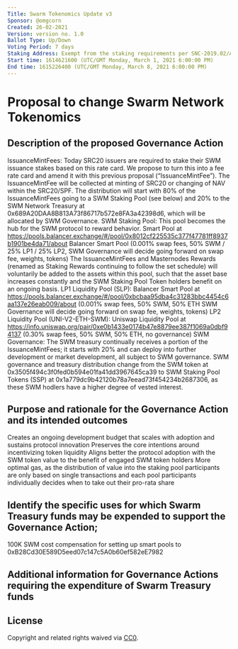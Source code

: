 ```yaml
---
Title: Swarm Tokenomics Update v3
Sponsor: @omgcorn
Created: 26-02-2021
Version: version no. 1.0
Ballot Type: Up/Down
Voting Period: 7 days
Staking Address: Exempt from the staking requirements per SNC-2019.02/Article VII.B.10
Start time: 1614621600 (UTC/GMT Monday, March 1, 2021 6:00:00 PM)
End time: 1615226400 (UTC/GMT Monday, March 8, 2021 6:00:00 PM)	
---
```


# Proposal to change Swarm Network Tokenomics

## Description of the proposed Governance Action
IssuanceMintFees:
Today SRC20 issuers are required to stake their SWM issuance stakes based on this rate card. We propose to turn this into a fee rate card and amend it with this previous proposal (“IssuanceMintFee”).
The IssuanceMintFee will be collected at minting of SRC20 or changing of NAV within the SRC20/SPF.
The distribution will start with 80% of the IssuanceMintFees going to a SWM Staking Pool (see below) and 20% to the SWM Network Treasury at 0x689A20DAA8B813A73f86717b572e8FA3a42398d6, which will be allocated by SWM Governance.
SWM Staking Pool: 
This pool becomes the hub for the SWM protocol to reward behavior. 
Smart Pool at https://pools.balancer.exchange/#/pool/0x8012cf225535c377f47781ff8937b1901be4da71/about 
Balancer Smart Pool (0.001% swap fees, 50% SWM / 25% LP1 / 25% LP2, SWM Governance will decide going forward on swap fee, weights, tokens)
The IssuanceMintFees and Masternodes Rewards (renamed as Staking Rewards continuing to follow the set schedule) will voluntarily be added to the assets within this pool, such that the asset base increases constantly and the SWM Staking Pool Token holders benefit on an ongoing basis.
LP1 Liquidity Pool (SLP): Balancer Smart Pool at https://pools.balancer.exchange/#/pool/0xbcbaa95dba4c31283bbc4454c6aa137e26eab009/about (0.001% swap fees, 50% SWM, 50% ETH SWM Governance will decide going forward on swap fee, weights, tokens)
LP2 Liquidity Pool (UNI-V2-ETH-SWM): Uniswap Liquidity Pool at https://info.uniswap.org/pair/0xe0b1433e0174b47e8879ee387f1069a0dbf94137 (0.30% swap fees, 50% SWM, 50% ETH, no governance)
SWM Governance:
The SWM treasury continually receives a portion of the IssuanceMintFees; it starts with 20% and can deploy into further development or market development, all subject to SWM governance.
SWM governance and treasury distribution change from the SWM token at 0x3505f494c3f0fed0b594e01fa41dd3967645ca39 to SWM Staking Pool Tokens (SSP) at 0x1a779dc9b42120b78a7eead73f454234b2687306, as these SWM hodlers have a higher degree of vested interest.
## Purpose and rationale for the Governance Action and its intended outcomes
Creates an ongoing development budget that scales with adoption and sustains protocol innovation
Preserves the core intentions around incentivizing token liquidity
Aligns better the protocol adoption with the SWM token value to the benefit of engaged SWM token holders
More optimal gas, as the distribution of value into the staking pool participants are only based on single transactions and each pool participants individually decides when to take out their pro-rata share
## Identify the specific uses for which Swarm Treasury funds may be expended to support the Governance Action;
100K SWM cost compensation for setting up smart pools to 0xB28Cd30E589D5eed07c147c5A0b60ef582eE7982


## Additional information for Governance Actions requiring the expenditure of Swarm Treasury funds


## License
Copyright and related rights waived via [CC0](https://creativecommons.org/publicdomain/zero/1.0/).
